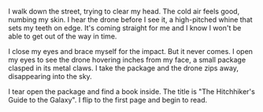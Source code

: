 I walk down the street, trying to clear my head. The cold air feels good, numbing my skin. I hear the drone before I see it, a high-pitched whine that sets my teeth on edge. It's coming straight for me and I know I won't be able to get out of the way in time.

I close my eyes and brace myself for the impact. But it never comes. I open my eyes to see the drone hovering inches from my face, a small package clasped in its metal claws. I take the package and the drone zips away, disappearing into the sky.

I tear open the package and find a book inside. The title is "The Hitchhiker's Guide to the Galaxy". I flip to the first page and begin to read.